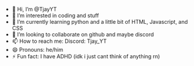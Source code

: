 - 👋 Hi, I’m @TjayYT
- 👀 I’m interested in coding and stuff
- 🌱 I’m currently learning python and a little bit of HTML, Javascript, and CSS
- 💞️ I’m looking to collaborate on github and maybe discord
- 📫 How to reach me: Discord: Tjay_YT
- 😄 Pronouns: he/him
- ⚡ Fun fact: I have ADHD (idk i just cant think of anything rn)

<!---
TjayYT/TjayYT is a ✨ special ✨ repository because its `README.md` (this file) appears on your GitHub profile.
You can click the Preview link to take a look at your changes.
--->
